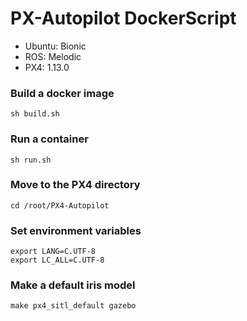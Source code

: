 # PX-Autopilot DockerScript
- Ubuntu: Bionic
- ROS: Melodic
- PX4: 1.13.0

### Build a docker image
```
sh build.sh
```
### Run a container
```
sh run.sh
```


### Move to the PX4 directory
```
cd /root/PX4-Autopilot
```
### Set environment variables
```
export LANG=C.UTF-8
export LC_ALL=C.UTF-8
```
### Make a default iris model
```
make px4_sitl_default gazebo
```
